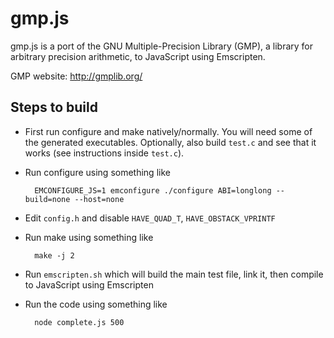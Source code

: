 gmp.js
======

gmp.js is a port of the GNU Multiple-Precision Library (GMP), a library
for arbitrary precision arithmetic, to JavaScript using Emscripten.

GMP website: http://gmplib.org/


Steps to build
--------------

* First run configure and make natively/normally. You will need some
  of the generated executables. Optionally, also build ``test.c`` and see
  that it works (see instructions inside ``test.c``).

* Run configure using something like

        EMCONFIGURE_JS=1 emconfigure ./configure ABI=longlong --build=none --host=none

* Edit ``config.h`` and disable ``HAVE_QUAD_T``, ``HAVE_OBSTACK_VPRINTF``

* Run make using something like

        make -j 2

* Run ``emscripten.sh`` which will build the main test file, link it, then
  compile to JavaScript using Emscripten

* Run the code using something like

        node complete.js 500

